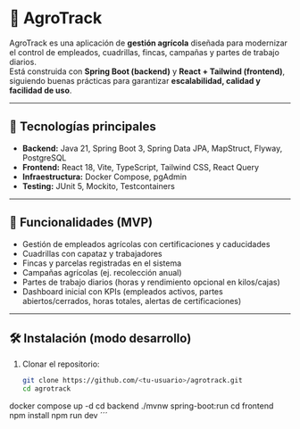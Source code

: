 # 🌱 AgroTrack

AgroTrack es una aplicación de **gestión agrícola** diseñada para modernizar el control de empleados, cuadrillas, fincas, campañas y partes de trabajo diarios.  
Está construida con **Spring Boot (backend)** y **React + Tailwind (frontend)**, siguiendo buenas prácticas para garantizar **escalabilidad, calidad y facilidad de uso**.

---

## 🚀 Tecnologías principales
- **Backend:** Java 21, Spring Boot 3, Spring Data JPA, MapStruct, Flyway, PostgreSQL
- **Frontend:** React 18, Vite, TypeScript, Tailwind CSS, React Query
- **Infraestructura:** Docker Compose, pgAdmin
- **Testing:** JUnit 5, Mockito, Testcontainers

---

## 📌 Funcionalidades (MVP)
- Gestión de empleados agrícolas con certificaciones y caducidades
- Cuadrillas con capataz y trabajadores
- Fincas y parcelas registradas en el sistema
- Campañas agrícolas (ej. recolección anual)
- Partes de trabajo diarios (horas y rendimiento opcional en kilos/cajas)
- Dashboard inicial con KPIs (empleados activos, partes abiertos/cerrados, horas totales, alertas de certificaciones)

---

## 🛠️ Instalación (modo desarrollo)
1. Clonar el repositorio:
   ```bash
   git clone https://github.com/<tu-usuario>/agrotrack.git
   cd agrotrack
  docker compose up -d
  cd backend
./mvnw spring-boot:run
cd frontend
npm install
npm run dev
´´´
